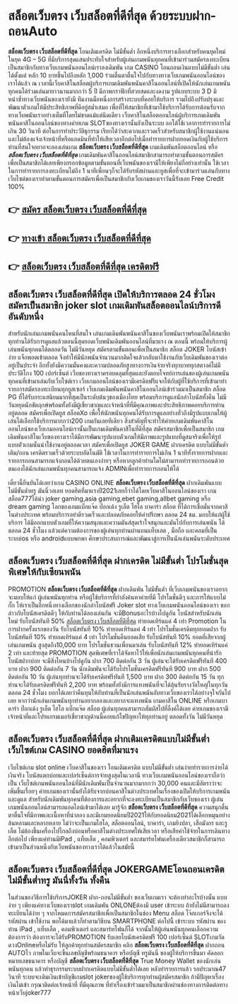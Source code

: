 # สล็อตเว็บตรง เว็บสล็อตที่ดีที่สุด  ด้วยระบบฝาก-ถอนAuto

**สล็อตเว็บตรง เว็บสล็อตที่ดีที่สุด** โอนเติมเครดิต ไม่มีขั้นต่ำ  อีกหนึ่งบริการทางเลือกสำหรับคนยุคใหม่ในยุค 4G – 5G ที่มีบริการสุดแสนประทับใจสำหรับผู้เล่นเกมพนันทุกคนที่เข้ามาร่วมสมัครลงทะเบียนเป็นสมาชิกกับทางเว็บเกมพนันออนไลน์เราลงเดิมพัน เกม CASINO  โอนถอนเงินแบบไม่มีขั้นต่ำ เล่นได้ตั้งแต่ หลัก 10 บาทขึ้นไปถึงหลัก 1,000 ร่วมตื่นตาตื่นใจไปกับทางทางเว็บเกมพนันออนไลน์ของเราได้แล้ว ณ เวลานี้เว็บคาสิโนสล็อตผู้บริการเกมเดิมพันพนันคาสิโนออนไลน์ที่เปิดให้นักเล่นเกมพนันทุกคนได้ร่วมเล่นมายาวนานมากกว่า 5 ปี มีภาพกราฟิกที่สวยสดและงดงาม รูปแบบระบบ 3 D
มิหนำซ้ำทางเว็บพนันของเรายังมี ทีมงานมือหนึ่งการสร้างระบบที่คอยให้บริการ  รวมไปถึงปรับปรุงและพัฒนาตัวเกมให้มีประสิทธิภาพที่ดีอยู่สม่ำเสมอ เพื่อที่ให้สมาชิกที่เข้ามาใช้บริการได้รับการต้อนรับจากทางเว็บพนันเราอย่างเต็มที่โดยไม่ขาดแม้แต่นิดเดียว เว็บคาสิโนสล็อตออนไลน์ผู้บริการเกมเดิมพันพนันคาสิโนออนไลน์ของทางค่ายเกม  SLOTของทางเรานั้นยังเป็นระบบ ออโต้ใช้เวลาการทำรายการไม่เกิน 30 วินาที ต่อในการทำประวัติธุกรรม เรียกได้ว่าสะดวกและรวดเร็วสำหรับสมาชิกผู้ใช้งานแน่นอนและไม่ต้องแจ้งเจ้าหน้าที่หรือแอดมินที่ทำให้เสียเวลาอีกต่อไปเมื่อทำรายการฝากยอดเงินกับผู้ใช้บริการ
ท่านที่สนใจอยากจะลองเล่นเกม **สล็อตเว็บตรง เว็บสล็อตที่ดีที่สุด** เกมเดิมพันสล็อตออนไลน์ หรือ ***สล็อตเว็บตรง เว็บสล็อตที่ดีที่สุด*** เกมเดิมพันคาสิโนออนไลน์สมาชิกสามารถทำตามขั้นตอนการสมัครเพื่อเป็นสมาชิกได้เลยเพียงกรอกข้อมูลตามขั้นตอนที่เว็บพนันของเรามีให้เพียงไม่กี่อย่างเท่านั้น ใช้เวลาในการทำรายการลงทะเบียนไม่ถึง 1 นาทีเพื่อนๆก็จะได้รับรหัสผ่านและยูสเพื่อที่จะเข้ามาร่วมเล่นกับทางเว็บไซต์ของเราทำตามขั้นตอนการสมัครเพื่อเป็นสมาชิกกับเว็บเกมของเราวันนี้รับเลย Free Credit 100%

## 👉 [สมัคร สล็อตเว็บตรง เว็บสล็อตที่ดีที่สุด](https://archa888.com/)
## 👉 [ทางเข้า สล็อตเว็บตรง เว็บสล็อตที่ดีที่สุด](https://archa888.com/)
## 👉 [สล็อตเว็บตรง เว็บสล็อตที่ดีที่สุด เครดิตฟรี](https://archa888.com/)

## สล็อตเว็บตรง เว็บสล็อตที่ดีที่สุด เปิดให้บริการตลอด  24 ชั่วโมงสมัครเป็นสมาชิก joker slot เกมเดิมพันสล็อตออนไลน์บริการดีอันดับหนึ่ง

สำหรับนักเล่นเกมพนันคนไหนที่สนใจ เล่นเกมเดิมพันพนันคาสิโนของเว็บพนันเราพร้อมเปิดให้สมาชิกทุกท่านได้รับการดูแลแล้วตอนนี้สุดยอดเว็บพนันเดิมพันออนไลน์ที่มาแรง ณ ตอนนี้ พร้อมให้บริการผู้เล่นพนันทุกคนได้ตลอดวัน ไม่มีวันหยุด สมัครตามขั้นตอนเพื่อเป็นสมาชิก สล็อต JOKER โบนัสเข้าง่าย แจ็กพอตเข้าตลอด จึงทำให้มีนักพนันจำนวนมากติดใจแล้วกลับมาใช้งานกับเว็บเดิมพันของเราต่ออยู่เป็นประจำ อีกทั้งยังมีความมั่นคงและความปลอดภัยสูงทางการเงินจ่ายจริงทุกบาททุกสตางค์ไม่มีประวัติโกง 100 เปอร์เซ็นต์ เว็บของทางเราครอบคลุมที่สุดและยังตอบโจทย์การเล่นของผู้เล่นเกมพนันทุกคนที่เข้ามาเล่นกับเว็บไซต์เรา
เว็บเกมออนไลน์ของเรามีเครดิตฟรีแจกให้กับผู้ที่ใช้บริการที่เข้ามาทำรายการสมัครลงทะเบียนทุกยูสเซอร์ เว็บเกมเดิมพันพนันคาสิโนออนไลน์เข้าร่วมมาเป็นสมาชิก สล็อต PG ที่ได้รับกระแสนิยมมากที่สุดเป็นระดับต้นๆของเมืองไทย พร้อมบริการดูแลนักล่าโบนัสทั้งคืน ไม่มีวันหยุดนักขัตฤกษ์พร้อมทั้งยังมีผู้เชี่ยวชาญและเจ้าหน้าที่ที่มีคุณภาพและประสิทธิภาพคอยบริการท่านอยู่ตลอด สมัครเพื่อเปิดยูส สล็อตXo เพื่อให้นักพนันทุกคนได้รับการดูแลอย่างทั่วถึงมีรูปแบบเกมให้ผู้เล่นได้เลือกใช้บริการมากกว่า200 เกมกันเลยทีเดียว
สิ่งสำคัญที่จะทำให้ค่ายเกมเดิมพันคาสิโนออนไลน์ของเว็บเกมออนไลน์เรานั้นเป็นเกมเดิมพันคาสิโนที่ดีที่สุด สมัครสมาชิกเพื่อเป็นสมาชิก  เกมเดิมพันคาสิโนเว็บของทางเราได้มีการพัฒนารูปแบบตัวเกมให้มีภาพและรูปแบบที่ดูสมจริงเพื่อให้รูปแบบตัวเกมนั้นน่าใช้งานอยู่ตลอดเวลา สมัครเพื่อเปิดยูส JOKER GAME ฝากเครดิต แบบไม่มีขั้นต่ำ เติม/ถอน เครดิตรวดเร็วด้วยระบบอัตโนมัติ ใช้เวลาในการทำรายการไม่เกิน 1 นาทีทั้งรายการฝากและรายการถอนสามารถแจ้งถอนได้ด้วยตนเองง่ายๆ หรือหากลูกค้าท่านใดไม่สามารถทำรายการถอนด้วยตนเองได้นักเล่นเกมพนันทุกคนสามารถแจ้ง ADMINเพื่อทำรายการถอนให้ได้

เดี๋ยวนี้ยืนยันได้เลยว่าเกม CASINO ONLINE **สล็อตเว็บตรง เว็บสล็อตที่ดีที่สุด** ฝากเดิมพันแบบไม่มีขั้นต่ำทรู มันนี่วอเลท ยอดฮิตที่มาแรงปี2021เลยก็ว่าได้โดยเว็บคาสิโนออนไลน์ของเรา เกมสล็อต777ได้นำ  joker gaming,asia gaming,ebet gaming,allbet gaming หรือ dream gaming โลกของเกมแบ็กแจ๊ค ป๊อกเด้ง รูเล็ต ไฮโล บาคาร่า สล็อต ที่ได้การเชื่อมั่นจากคาสิโนต่างประเทศ พร้อมบริการอย่าดีรวดเร็วและปลอดภัยคอยให้คำปรึกษา ตลอด 24 ชม. มอบให้แก่ผู้ใช้บริการ ได้มีออกแบบตัวเกมที่ให้ความสนุกและความมันส์สุดเร้าใจสนุกและมันไปกับการเล่นพนัน ได้ ตลอด 24 ชั่วโมง แล้วแต่ความต้องการของผู้เล่นทุกท่านผ่านบนแท็บเลต , มือถือ และคอมที่เป็นระบบios หรือ androidแบบพกพา ศึกษาประสบการณ์และพัฒนาสู่การเป็นนักเล่นพนันระดับประเทศ

## สล็อตเว็บตรง เว็บสล็อตที่ดีที่สุด ฝากเครดิต ไม่มีขั้นต่ำ โปรโมชั่นสุดพิเศษให้กับเซียนพนัน

 PROMOTION  **สล็อตเว็บตรง เว็บสล็อตที่ดีที่สุด** ฝากเดิมพัน ไม่มีขั้นต่ำ ที่เว็บเกมพนันของเราอยากจะมอบให้แก่  ผู้เล่นพนันทุกท่าน หรือผู้ใช้บริการที่กำลังค้นหาค่ายที่มี โปรโมชั่นดีๆ และการให้แบบไม่กั๊ก ให้เราเป็นอีกหนึ่งทางเลือกของนักล่าโบนัสฟรี Joker slot ทางเว็บเกมพนันออนไลน์ของเรา ขอกล่าวกับโบนัสเครดิตดีๆ ให้กับท่านได้ลองเล่นกัน จะมีBonusอะไรบ้างไปดูกัน
โบนัสสำหรับนักเล่นใหม่ รับโบนัสทันที 50% [สล็อตเว็บตรง เว็บสล็อตที่ดีที่สุด](https://archa888.com/) ทำยอดเทิร์นแค่ 4 เท่า
 Promotion ในการฝากครั้งแรกของวัน รับโบนัสทันที 10% ทำยอดเทิร์นแค่ 4 เท่า
โปรโมชั่นเครดิตทุกยอดฝาก รับโบนัสทันที 10% ทำยอดเทิร์นแค่ 4 เท่า
โปรโมชั่นคืนยอดเสีย รับโบนัสทันที 10% ยอดที่เสียจากผู้เล่นเกมพนัน สูงสุดถึง10,000 บาท
โปรโมชั่นชวนเพื่อนมาเล่น รับโบนัสทันที 12% ทำยอดเทิร์นแค่ 2 เท่า
และท้ายสุด PROMOTION สุดพิเศษที่เราได้จัดหาไว้ให้เพื่อนักเล่นเกมพนันทุกคนที่น่ารัก โบนัสฝากบ่อย จะมีสิ่งไหนบ้างไปดูกัน
ฝาก 700 ติดต่อกัน 3 วัน ผู้เล่นจะได้รับเครดิตฟรีทันที 400 บาท
ฝาก 900 ติดต่อกัน 7 วัน นักเดิมพันจะได้รับโปรโมชั่นเครดิตฟรีทันที 900 บาท
ฝาก 500 ติดต่อกัน 10 วัน ผู้เล่นทุกท่านจะได้รับเครดิตฟรีทันที 1,500 บาท
ฝาก 300 ติดต่อกัน 15 วัน ทุกท่านจะได้รับเครดิตฟรีทันที 2,200 บาท
พร้อมทั้งยังมีการแทงพนันที่จะได้ลุ้นรับรางวัลใหญ่ในทุกวัน ตลอด 24 ชั่วโมง บอกได้เลยว่าคืนทุนให้กับท่านที่เป็นนักเล่นพนันกับทางเว็บของเราได้อย่างจุใจกันไปเลย หากว่านักเล่นเกมพนันทุกท่านอยากลองและอยากจะแทงพนัน เกมคาสิโน ONLINE หรือเกมบาคาร่า ป๊อกเด้ง รูเล็ต ไฮโล แบ็กแจ๊ค สล็อต ผู้เล่นทุกคนสามารถสัมผัสไปที่ลิ้งค์ได้เลย ค่ายเกมของเรามีเจ้าหน้าที่และโปรแกรมเมอร์เชี่ยวชาญด้านนี้คอยแก้ไขปัญหาให้ทุกท่านอยู่ ตลอดทั้งวัน ไม่มีวันหยุด

## สล็อตเว็บตรง เว็บสล็อตที่ดีที่สุด ฝากเติมเครดิตแบบไม่มีขั้นต่ำ  เว็บไซต์เกม CASINO ยอดฮิตที่มาแรง

เว็บไซต์เกม slot online เว็บคาสิโนของเรา โอนเติมเครดิต แบบไม่มีขั้นต่ำ เล่นง่ายทำรายการง่ายได้เงินจริง โบนัสแตกบ่อยและเปอร์เซ็นต์การจ่ายสูงสุดในเวลานี ทางเว็บเกมพนันออนไลน์ของเราถือว่าเป็น เว็บไซต์เกมพนันออนไลน์ที่มีนักเดิมพันเป็นจำนวนมากมากกว่า 30,000 คนและมีอัตราว่าจะเพิ่มขึ้นเรื่อยๆ ค่ายเกมของเรานั้นยังได้รับจากบ่อนคาสิโนต่างประเทศในเรื่องของเปิดให้บริการเกมพนันและดูแล สำหรับนักเดิมพันทุกคนที่ต้องการและอยากที่จะลงทะเบียนเป็นสมาชิกกับเว็บของเรา ผู้เล่นเกมพนันออนไลน์สามารถแอดไลน์เข้ามาได้เลย
	มารู้จัก **สล็อตเว็บตรง เว็บสล็อตที่ดีที่สุด** ความสนุกตื่นตาตื่นใจที่มีภาพและเนื้อหาที่น่าลอง และมีเกมยอดนิยมปี2021ให้กับยอดนิยม2021ได้เลือกหมุนอย่างล้นหลามและหลากหลาย  ไม่ว่าจะเป็นเกมไฮโล, สล็อตออนไลน์, บาคาร่า, เกมยิงปลา, เสือมังกร และรูเล็ต ไม่ต้องขึ้นเครื่องไปไกลถึงบ่อนหรือคาสิโนต่างประเทศให้เสียเวลา หรือเสียค่าใช้จ่ายในการเดินทางอีกต่อไป เพียงแค่ท่านมีiPad , แท็บเล็ต , คอมพิวเตอร์ และสมาร์ทโฟนเครื่องเดียวสมาชิกก็สามารถเข้ามาเป็นส่วนหนึ่งกับเว็บพนันของทางเราได้แล้วในสมัยนี้

## สล็อตเว็บตรง เว็บสล็อตที่ดีที่สุด JOKERGAMEโอนถอนเครดิต ไม่มีขั้นต่ำทรู มันนี่ทั้งวัน ทั้งคืน

ในส่วนของวิธีการใช้บริการJOKER ฝาก-ถอนไม่มีขั้นต่ำ ของเว็บเกมเรา จะต้องทำอะไรบ้างนั้น แบบง่าย ๆ เพียงแค่ทางเว็บของเราslot เกมเดิมพัน ONLONEต้องมี user เข้าระบบ ถ้ายังไม่มีสามารถลงทะเบียนได้ง่าย ๆ จากโหมดการสมัครสมาชิกเพื่อเป็นสมาชิกในช่อง Menu สล็อต โจ๊กเกอร์จึงจะได้ รหัสผ่าน เข้าใช้งาน พอได้มาแล้วก็ทำตามวิธีบน SMARTPHONE ต่อไปนี้
เข้าระบบ รหัสผ่าน  ของท่าน iPad , แท็บเล็ต , คอมพิวเตอร์ และสมาร์ทโฟนก็ได้
จากนั้นให้ผู้เล่นพนันทุกคนเลือกความต้องการว่า ต้องการจะได้รับPROMOTION รับเลยโบนัสเครดิตฟรี 100 เปอร์เซ็นต์ SLOTเกมวัดดวงOnlineหรือไม่รับ
ให้ลูกค้าทุกท่านสมัครสมาชิก คลิก **สล็อตเว็บตรง เว็บสล็อตที่ดีที่สุด** ฝากถอน AUTOไว ภาพในเว็บจะขึ้นเลขบัญชีพร้อมธนาคาร หรือบัญชี ทรูมันนี่ ของผู้ให้บริการขึ้นมา
คัดลอกหมายเลขธนาคาร หรือบัญชี **สล็อตเว็บตรง เว็บสล็อตที่ดีที่สุด** True Money Wallet ของนักเล่นพนันทุกคน แล้วทำธุรกรรมระบบฝากเครดิตแบบไม่มีขั้นต่ำได้เลย
หลังทำรายการแล้ว รอประมาณ47 วินาที ระบบจะเติมเงินเข้าบัญชีเกมslot jokerของผู้ใช้บริการทุกท่านผู้สมัครสมาชิก
ถ้ามีปัญหาเรื่องเงินไม่เข้า กรุณาติดต่อเจ้าหน้าที่ ที่มีคุณภาพ ที่ทำเรื่องเข้าร่วมมาเป็นสมาชิกผ่านช่องทางการติดต่อทางหน้าเว็บjoker777


